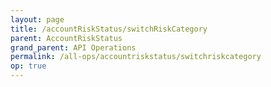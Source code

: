 ```yaml
---
layout: page
title: /accountRiskStatus/switchRiskCategory
parent: AccountRiskStatus
grand_parent: API Operations
permalink: /all-ops/accountriskstatus/switchriskcategory
op: true
---
```


<script>
    window.addEventListener('load', () => {
        const TDV = Symbol.for('tdv-docs');
        const SiteStorage = window[TDV].SiteStorage;

        window[TDV].defineTryit({
            name: 'SwitchRiskCategory',
            endpoint: '/accountRiskCategory/switchRiskCategory',
            method: 'POST',
            params: {
                accountIds: [],
                riskCategoryId: 0
            }
        });

        window[TDV].buildCallouts(
            window[TDV].buildCallouts.defaultAuthWarning,
            window[TDV].buildCallouts.defaultVendorWarning,
        );
    });

</script>

<div id="vendor-warning"></div>